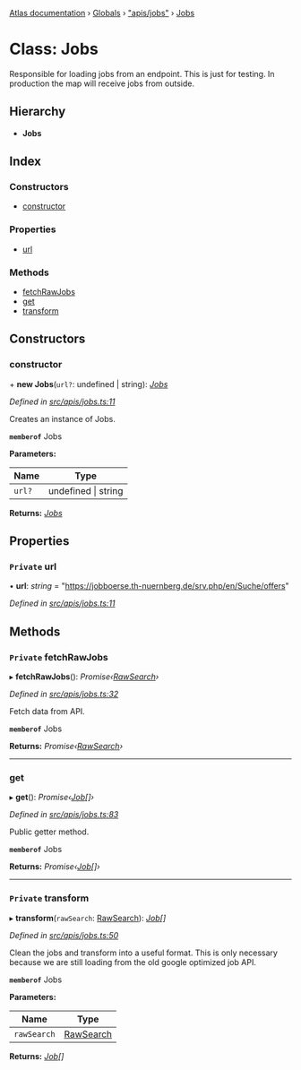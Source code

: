 [Atlas documentation](../README.md) › [Globals](../globals.md) › ["apis/jobs"](../modules/_apis_jobs_.md) › [Jobs](_apis_jobs_.jobs.md)

# Class: Jobs

Responsible for loading jobs from an endpoint.
This is just for testing.
In production the map will receive jobs from outside.

## Hierarchy

* **Jobs**

## Index

### Constructors

* [constructor](_apis_jobs_.jobs.md#constructor)

### Properties

* [url](_apis_jobs_.jobs.md#private-url)

### Methods

* [fetchRawJobs](_apis_jobs_.jobs.md#private-fetchrawjobs)
* [get](_apis_jobs_.jobs.md#get)
* [transform](_apis_jobs_.jobs.md#private-transform)

## Constructors

###  constructor

\+ **new Jobs**(`url?`: undefined | string): *[Jobs](_apis_jobs_.jobs.md)*

*Defined in [src/apis/jobs.ts:11](https://github.com/chronark/atlas/blob/198ad53/src/apis/jobs.ts#L11)*

Creates an instance of Jobs.

**`memberof`** Jobs

**Parameters:**

Name | Type |
------ | ------ |
`url?` | undefined &#124; string |

**Returns:** *[Jobs](_apis_jobs_.jobs.md)*

## Properties

### `Private` url

• **url**: *string* = "https://jobboerse.th-nuernberg.de/srv.php/en/Suche/offers"

*Defined in [src/apis/jobs.ts:11](https://github.com/chronark/atlas/blob/198ad53/src/apis/jobs.ts#L11)*

## Methods

### `Private` fetchRawJobs

▸ **fetchRawJobs**(): *Promise‹[RawSearch](../interfaces/_types_customtypes_.rawsearch.md)›*

*Defined in [src/apis/jobs.ts:32](https://github.com/chronark/atlas/blob/198ad53/src/apis/jobs.ts#L32)*

Fetch data from API.

**`memberof`** Jobs

**Returns:** *Promise‹[RawSearch](../interfaces/_types_customtypes_.rawsearch.md)›*

___

###  get

▸ **get**(): *Promise‹[Job](../interfaces/_types_customtypes_.job.md)[]›*

*Defined in [src/apis/jobs.ts:83](https://github.com/chronark/atlas/blob/198ad53/src/apis/jobs.ts#L83)*

Public getter method.

**`memberof`** Jobs

**Returns:** *Promise‹[Job](../interfaces/_types_customtypes_.job.md)[]›*

___

### `Private` transform

▸ **transform**(`rawSearch`: [RawSearch](../interfaces/_types_customtypes_.rawsearch.md)): *[Job](../interfaces/_types_customtypes_.job.md)[]*

*Defined in [src/apis/jobs.ts:50](https://github.com/chronark/atlas/blob/198ad53/src/apis/jobs.ts#L50)*

Clean the jobs and transform into a useful format.
This is only necessary because we are still loading from the old google optimized job API.

**`memberof`** Jobs

**Parameters:**

Name | Type |
------ | ------ |
`rawSearch` | [RawSearch](../interfaces/_types_customtypes_.rawsearch.md) |

**Returns:** *[Job](../interfaces/_types_customtypes_.job.md)[]*

